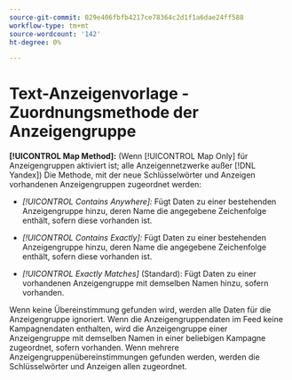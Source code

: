 ```yaml
---
source-git-commit: 029e406fbfb4217ce78364c2d1f1a6dae24ff588
workflow-type: tm+mt
source-wordcount: '142'
ht-degree: 0%

---
```

# Text-Anzeigenvorlage - Zuordnungsmethode der Anzeigengruppe

**[!UICONTROL Map Method]:** (Wenn [!UICONTROL Map Only] für Anzeigengruppen aktiviert ist; alle Anzeigennetzwerke außer [!DNL Yandex]) Die Methode, mit der neue Schlüsselwörter und Anzeigen vorhandenen Anzeigengruppen zugeordnet werden:

* *[!UICONTROL Contains Anywhere]:* Fügt Daten zu einer bestehenden Anzeigengruppe hinzu, deren Name die angegebene Zeichenfolge enthält, sofern diese vorhanden ist.

* *[!UICONTROL Contains Exactly]:* Fügt Daten zu einer bestehenden Anzeigengruppe hinzu, deren Name die angegebene Zeichenfolge enthält, sofern diese vorhanden ist.

* *[!UICONTROL Exactly Matches]* (Standard): Fügt Daten zu einer vorhandenen Anzeigengruppe mit demselben Namen hinzu, sofern vorhanden.

Wenn keine Übereinstimmung gefunden wird, werden alle Daten für die Anzeigengruppe ignoriert. Wenn die Anzeigengruppendaten im Feed keine Kampagnendaten enthalten, wird die Anzeigengruppe einer Anzeigengruppe mit demselben Namen in einer beliebigen Kampagne zugeordnet, sofern vorhanden. Wenn mehrere Anzeigengruppenübereinstimmungen gefunden werden, werden die Schlüsselwörter und Anzeigen allen zugeordnet.

